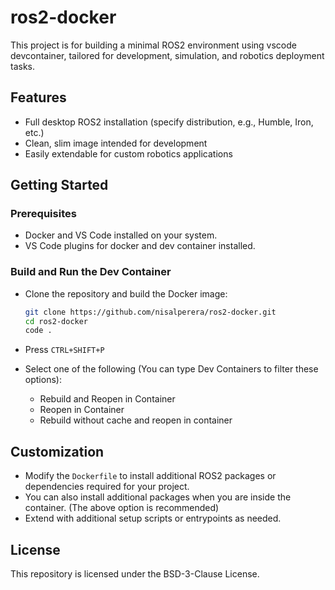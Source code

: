 # ros2-docker

This project is for building a minimal ROS2 environment using vscode devcontainer, tailored for development, simulation, and robotics deployment tasks.

## Features

- Full desktop ROS2 installation (specify distribution, e.g., Humble, Iron, etc.)
- Clean, slim image intended for development
- Easily extendable for custom robotics applications

## Getting Started

### Prerequisites

- Docker and VS Code installed on your system.
- VS Code plugins for docker and dev container installed.

### Build and Run the Dev Container

- Clone the repository and build the Docker image:

    ```bash
    git clone https://github.com/nisalperera/ros2-docker.git
    cd ros2-docker
    code .
    ```
- Press `CTRL+SHIFT+P`
- Select one of the following (You can type Dev Containers to filter these options):
    * Rebuild and Reopen in Container
    * Reopen in Container
    * Rebuild without cache and reopen in container

## Customization

- Modify the `Dockerfile` to install additional ROS2 packages or dependencies required for your project.
- You can also install additional packages when you are inside the container. (The above option is recommended)
- Extend with additional setup scripts or entrypoints as needed.

## License

This repository is licensed under the BSD-3-Clause License.
